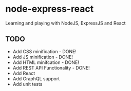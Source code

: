 # node-express-react
Learning and playing with NodeJS, ExpressJS and React

## TODO
* Add CSS minification - DONE!
* Add JS minification - DONE!
* Add HTML minifcation - DONE!
* Add REST API Functionality - DONE!
* Add React
* Add GraphQL support
* Add unit tests
